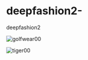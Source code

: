 # deepfashion2-
deepfashion2

![golfwear00](https://user-images.githubusercontent.com/54794815/139792585-04fe6e87-a0de-4696-9dee-2366329d0bee.png)


![tiger00](https://user-images.githubusercontent.com/54794815/139792596-9273600c-60e4-4b36-9a03-68f600717974.png)
